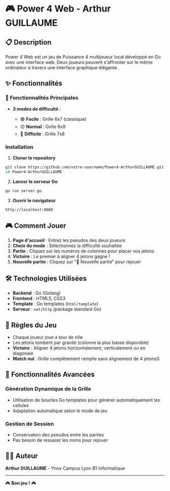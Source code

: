 # 🎮 Power 4 Web - Arthur GUILLAUME

## 📋 Description

Power 4 Web est un jeu de Puissance 4 multijoueur local développé en Go avec une interface web. Deux joueurs peuvent s'affronter sur le même ordinateur à travers une interface graphique élégante.

## ✨ Fonctionnalités

### 🎯 Fonctionnalités Principales

- **3 modes de difficulté** :

  - 🟢 **Facile** : Grille 6x7 (classique)
  - 🟡 **Normal** : Grille 6x9 
  - 🔴 **Difficile** : Grille 7x8

### Installation

1. **Cloner le repository**

```bash
git clone https://github.com/votre-username/Power4-ArthurGUILLAUME.git
cd Power4-ArthurGUILLAUME
```

2. **Lancer le serveur Go**

```bash
go run server.go
```

3. **Ouvrir le navigateur**
```
http://localhost:8080
```

## 🎮 Comment Jouer

1. **Page d'accueil** : Entrez les pseudos des deux joueurs
2. **Choix du mode** : Sélectionnez la difficulté souhaitée
3. **Partie** : Cliquez sur les numéros de colonnes pour placer vos jetons
4. **Victoire** : Le premier à aligner 4 jetons gagne !
5. **Nouvelle partie** : Cliquez sur "🔄 Nouvelle partie" pour rejouer

## 🛠️ Technologies Utilisées

- **Backend** : Go (Golang)
- **Frontend** : HTML5, CSS3 
- **Template** : Go templates (`html/template`)
- **Serveur** : `net/http` (package standard Go)

## 📝 Règles du Jeu

- Chaque joueur joue à tour de rôle
- Les jetons tombent par gravité (colonne la plus basse disponible)
- **Victoire** : Aligner 4 jetons horizontalement, verticalement ou en diagonale
- **Match nul** : Grille complètement remplie sans alignement de 4 jetonsS

## 🌟 Fonctionnalités Avancées

### Génération Dynamique de la Grille
- Utilisation de boucles Go templates pour générer automatiquement les cellules
- Adaptation automatique selon le mode de jeu

### Gestion de Session
- Conservation des pseudos entre les parties
- Pas besoin de ressaisir les noms pour rejouer

## 👨‍💻 Auteur

**Arthur GUILLAUME** - Ynov Campus Lyon B1 Informatique

---

🎮 **Bon jeu !** 🎮